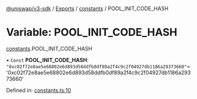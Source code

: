 [@uniswap/v3-sdk](../README.md) / [Exports](../modules.md) / [constants](../modules/constants.md) / POOL_INIT_CODE_HASH

# Variable: POOL\_INIT\_CODE\_HASH

[constants](../modules/constants.md).POOL_INIT_CODE_HASH

• `Const` **POOL\_INIT\_CODE\_HASH**: ``"0xc02f72e8ae5e68802e6d893d58ddfb0df89a2f4c9c2f04927db1186a29373660"``= '0xc02f72e8ae5e68802e6d893d58ddfb0df89a2f4c9c2f04927db1186a29373660'

Defined in: [constants.ts:10](https://github.com/Uniswap/uniswap-v3-sdk/blob/4a7e393/src/constants.ts#L10)

